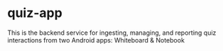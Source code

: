 # quiz-app
This is the backend service for ingesting, managing, and reporting quiz interactions from two Android apps: Whiteboard &amp; Notebook
